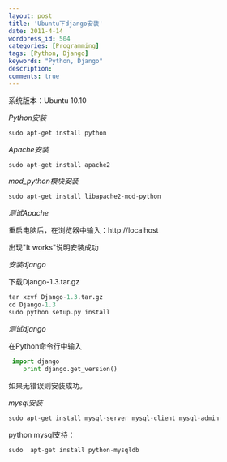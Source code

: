 ```yaml
---
layout: post
title: 'Ubuntu下django安装'
date: 2011-4-14
wordpress_id: 504
categories: [Programming]
tags: [Python, Django]
keywords: "Python, Django"
description: 
comments: true
---
```

系统版本：Ubuntu 10.10

*Python安装*

``` python 
sudo apt-get install python
```
*Apache安装*

``` python 
sudo apt-get install apache2
```
*mod_python模块安装*

``` python 
sudo apt-get install libapache2-mod-python
```
*测试Apache*

重启电脑后，在浏览器中输入：http://localhost

出现"It works"说明安装成功

*安装django*

下载Django-1.3.tar.gz

``` python 
tar xzvf Django-1.3.tar.gz
cd Django-1.3
sudo python setup.py install
```
*测试django*

在Python命令行中输入

``` python 
 import django
    print django.get_version()
```
如果无错误则安装成功。

*mysql安装*

``` python 
sudo apt-get install mysql-server mysql-client mysql-admin
```
python mysql支持：

``` python 
sudo  apt-get install python-mysqldb
```
